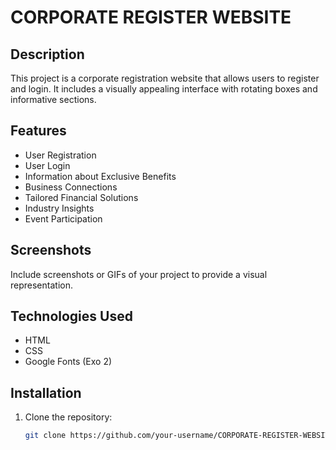 # CORPORATE REGISTER WEBSITE

## Description
This project is a corporate registration website that allows users to register and login. It includes a visually appealing interface with rotating boxes and informative sections.

## Features
- User Registration
- User Login
- Information about Exclusive Benefits
- Business Connections
- Tailored Financial Solutions
- Industry Insights
- Event Participation

## Screenshots
Include screenshots or GIFs of your project to provide a visual representation.

## Technologies Used
- HTML
- CSS
- Google Fonts (Exo 2)

## Installation
1. Clone the repository:
   ```bash
   git clone https://github.com/your-username/CORPORATE-REGISTER-WEBSITE.git

